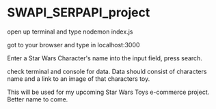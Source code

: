 # SWAPI_SERPAPI_project

open up terminal and type nodemon index.js

got to your browser and type in localhost:3000

Enter a Star Wars Character's name into the input field, press search. 

check terminal and console for data. Data should consist of characters name and a link to an image of that characters toy. 



This will be used for my upcoming Star Wars Toys e-commerce project. Better name to come.
